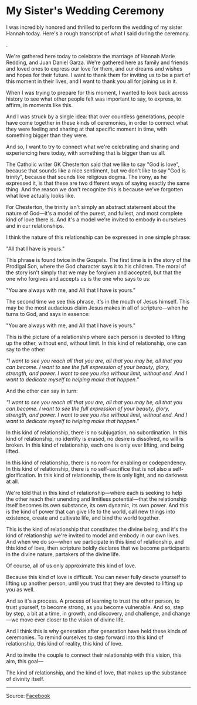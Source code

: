# My Sister's Wedding Ceremony

I was incredibly honored and thrilled to perform the wedding of my sister Hannah today. Here's a rough transcript of what I said during the ceremony.

.

We're gathered here today to celebrate the marriage of Hannah Marie Redding, and Juan Daniel Garza. We're gathered here as family and friends and loved ones to express our love for them, and our dreams and wishes and hopes for their future. I want to thank them for inviting us to be a part of this moment in their lives, and I want to thank you all for joining us in it.

When I was trying to prepare for this moment, I wanted to look back across history to see what other people felt was important to say, to express, to affirm, in moments like this.

And I was struck by a single idea: that over countless generations, people have come together in these kinds of ceremonies, in order to connect what they were feeling and sharing at that specific moment in time, with something bigger than they were.

And so, I want to try to connect what we're celebrating and sharing and experiencing here today, with something that is bigger than us all.

The Catholic writer GK Chesterton said that we like to say "God is love", because that sounds like a nice sentiment, but we don't like to say "God is trinity", because that sounds like religious dogma. The irony, as he expressed it, is that these are two different ways of saying exactly the same thing. And the reason we don't recognize this is because we've forgotten what love actually looks like.

For Chesterton, the trinity isn't simply an abstract statement about the nature of God—it's a model of the purest, and fullest, and most complete kind of love there is. And it's a model we're invited to embody in ourselves and in our relationships.

I think the nature of this relationship can be expressed in one simple phrase:

"All that I have is yours."

This phrase is found twice in the Gospels. The first time is in the story of the Prodigal Son, where the God character says it to his children. The moral of the story isn't simply that we may be forgiven and accepted, but that the one who forgives and accepts us is the one who says to us:

"You are always with me, and All that I have is yours."

The second time we see this phrase, it's in the mouth of Jesus himself. This may be the most audacious claim Jesus makes in all of scripture—when he turns to God, and says in essence:

"You are always with me, and All that I have is yours."

This is the picture of a relationship where each person is devoted to lifting up the other, without end, without limit. In this kind of relationship, one can say to the other:

*"I want to see you reach all that you are, all that you may be, all that you can become. I want to see the full expression of your beauty, glory, strength, and power. I want to see you rise without limit, without end. And I want to dedicate myself to helping make that happen."*

And the other can say in turn:

*"I want to see you reach all that you are, all that you may be, all that you can become. I want to see the full expression of your beauty, glory, strength, and power. I want to see you rise without limit, without end. And I want to dedicate myself to helping make that happen."*

In this kind of relationship, there is no subjugation, no subordination. In this kind of relationship, no identity is erased, no desire is dissolved, no will is broken. In this kind of relationship, each one is only ever lifting, and being lifted.

In this kind of relationship, there is no room for enabling or codependency. In this kind of relationship, there is no self-sacrifice that is not also a self-glorification. In this kind of relationship, there is only light, and no darkness at all.

We're told that in this kind of relationship—where each is seeking to help the other reach their unending and limitless potential—that the relationship itself becomes its own substance, its own dynamic, its own power. And this is the kind of power that can give life to the world, call new things into existence, create and cultivate life, and bind the world together.

This is the kind of relationship that constitutes the divine being, and it's the kind of relationship we're invited to model and embody in our own lives. And when we do so—when we participate in this kind of relationship, and this kind of love, then scripture boldly declares that we become participants in the divine nature, partakers of the divine life.

Of course, all of us only approximate this kind of love.

Because this kind of love is difficult. You can never fully devote yourself to lifting up another person, until you trust that they are devoted to lifting up you as well.

And so it's a process. A process of learning to trust the other person, to trust yourself, to become strong, as you become vulnerable. And so, step by step, a bit at a time, in growth, and discovery, and challenge, and change—we move ever closer to the vision of divine life.

And I think this is why generation after generation have held these kinds of ceremonies. To remind ourselves to step forward into this kind of relationship, this kind of reality, this kind of love.

And to invite the couple to connect their relationship with this vision, this aim, this goal—

The kind of relationship, and the kind of love, that makes up the substance of divinity itself.

---

Source: [Facebook](https://www.facebook.com/micahredding/posts/10156874916617361)